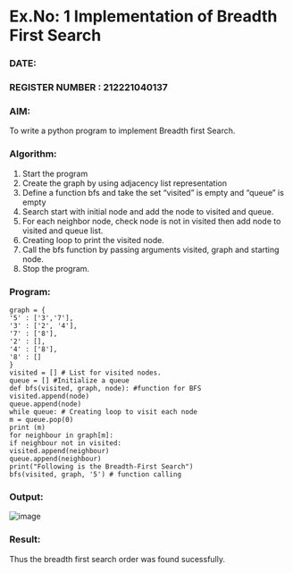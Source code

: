 # Ex.No: 1  Implementation of Breadth First Search 
### DATE:                                                                            
### REGISTER NUMBER : 212221040137
### AIM: 
To write a python program to implement Breadth first Search. 
### Algorithm:
1. Start the program
2. Create the graph by using adjacency list representation
3. Define a function bfs and take the set “visited” is empty and “queue” is empty
4. Search start with initial node and add the node to visited and queue.
5. For each neighbor node, check node is not in visited then add node to visited and queue list.
6.  Creating loop to print the visited node.
7.   Call the bfs function by passing arguments visited, graph and starting node.
8.   Stop the program.
### Program:
   
    graph = {
    '5' : ['3','7'],
    '3' : ['2', '4'],
    '7' : ['8'],
    '2' : [],
    '4' : ['8'],
    '8' : []
    }
    visited = [] # List for visited nodes.
    queue = [] #Initialize a queue
    def bfs(visited, graph, node): #function for BFS
    visited.append(node)
    queue.append(node)
    while queue: # Creating loop to visit each node
    m = queue.pop(0)
    print (m)
    for neighbour in graph[m]:
    if neighbour not in visited:
    visited.append(neighbour)
    queue.append(neighbour)
    print("Following is the Breadth-First Search")
    bfs(visited, graph, '5') # function calling











### Output:
![image](https://github.com/Rakesh2k23/AI_Lab_2023-24/assets/141472158/98e98b63-df43-4539-a4ad-40dc76fdf60f)




### Result:
Thus the breadth first search order was found sucessfully.
